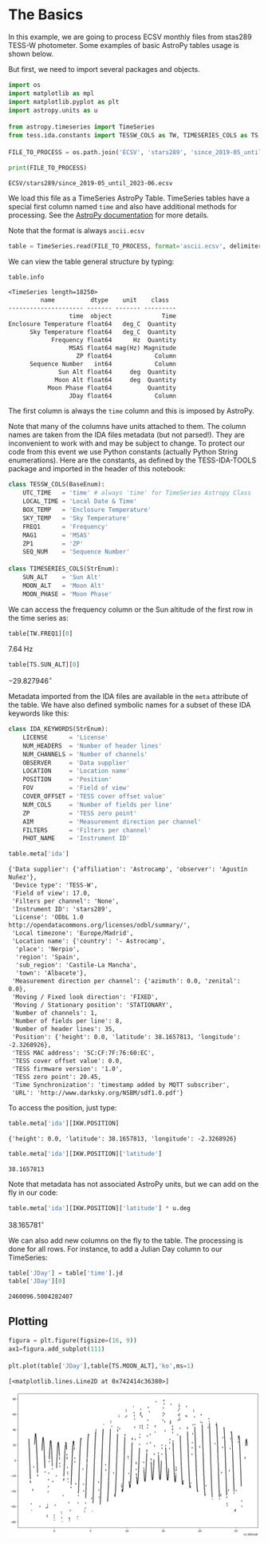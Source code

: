 # The Basics

In this example, we are going to process ECSV monthly files from stas289 TESS-W photometer.
Some examples of basic AstroPy tables usage is shown below.

But first, we need to import several packages and objects.


```python
import os
import matplotlib as mpl
import matplotlib.pyplot as plt
import astropy.units as u

from astropy.timeseries import TimeSeries
from tess.ida.constants import TESSW_COLS as TW, TIMESERIES_COLS as TS, IDA_KEYWORDS as IKW

FILE_TO_PROCESS = os.path.join('ECSV', 'stars289', 'since_2019-05_until_2023-06.ecsv')
```


```python
print(FILE_TO_PROCESS)
```

    ECSV/stars289/since_2019-05_until_2023-06.ecsv


We load this file as a TimeSeries AstroPy Table. TimeSeries tables have a special first column named `time` and also have additional methods for processing. See the [AstroPy documentation](https://docs.astropy.org/en/stable/timeseries/index.html) for more details.

Note that the format is always `ascii.ecsv`


```python
table = TimeSeries.read(FILE_TO_PROCESS, format='ascii.ecsv', delimiter=',')
```

We can view the table general structure by typing:


```python
table.info
```




    <TimeSeries length=18250>
             name          dtype    unit    class  
    --------------------- ------- ------- ---------
                     time  object              Time
    Enclosure Temperature float64   deg_C  Quantity
          Sky Temperature float64   deg_C  Quantity
                Frequency float64      Hz  Quantity
                     MSAS float64 mag(Hz) Magnitude
                       ZP float64            Column
          Sequence Number   int64            Column
                  Sun Alt float64     deg  Quantity
                 Moon Alt float64     deg  Quantity
               Moon Phase float64          Quantity
                     JDay float64            Column



The first column is always the `time` column and this is imposed by AstroPy.

Note that many of the columns have units attached to them. The column names are taken from the IDA files metadata (but not parsed!). They are inconvenient to work with and may be subject to change. To protect our code from this event we use Python constants (actually Python String enumerations). Here are the constants, as defined by the TESS-IDA-TOOLS package and imported in the header of this notebook:

```python
class TESSW_COLS(BaseEnum):
    UTC_TIME   = 'time' # always 'time' for TimeSeries Astropy Class
    LOCAL_TIME = 'Local Date & Time'
    BOX_TEMP   = 'Enclosure Temperature'
    SKY_TEMP   = 'Sky Temperature'
    FREQ1      = 'Frequency'
    MAG1       = 'MSAS'
    ZP1        = 'ZP'
    SEQ_NUM    = 'Sequence Number'

class TIMESERIES_COLS(StrEnum):
    SUN_ALT    = 'Sun Alt'
    MOON_ALT   = 'Moon Alt'
    MOON_PHASE = 'Moon Phase'
```

We can access the frequency column or the Sun altitude of the first row in the time series as:


```python
table[TW.FREQ1][0]
```




$7.64 \; \mathrm{Hz}$




```python
table[TS.SUN_ALT][0]
```




$-29.827946\mathrm{{}^{\circ}}$



Metadata imported from the IDA files are available in the `meta` attribute of the table. We have also defined symbolic names for a subset of these IDA keywords like this:
```python
class IDA_KEYWORDS(StrEnum):
    LICENSE      = 'License'
    NUM_HEADERS  = 'Number of header lines'
    NUM_CHANNELS = 'Number of channels'
    OBSERVER     = 'Data supplier'
    LOCATION     = 'Location name'
    POSITION     = 'Position'
    FOV          = 'Field of view'
    COVER_OFFSET = 'TESS cover offset value'
    NUM_COLS     = 'Number of fields per line'
    ZP           = 'TESS zero point'
    AIM          = 'Measurement direction per channel'
    FILTERS      = 'Filters per channel'
    PHOT_NAME    = 'Instrument ID'
```


```python
table.meta['ida']
```




    {'Data supplier': {'affiliation': 'Astrocamp', 'observer': 'Agustín Nuñez'},
     'Device type': 'TESS-W',
     'Field of view': 17.0,
     'Filters per channel': 'None',
     'Instrument ID': 'stars289',
     'License': 'ODbL 1.0 http://opendatacommons.org/licenses/odbl/summary/',
     'Local timezone': 'Europe/Madrid',
     'Location name': {'country': '- Astrocamp',
      'place': 'Nerpio',
      'region': 'Spain',
      'sub_region': 'Castile-La Mancha',
      'town': 'Albacete'},
     'Measurement direction per channel': {'azimuth': 0.0, 'zenital': 0.0},
     'Moving / Fixed look direction': 'FIXED',
     'Moving / Stationary position': 'STATIONARY',
     'Number of channels': 1,
     'Number of fields per line': 8,
     'Number of header lines': 35,
     'Position': {'height': 0.0, 'latitude': 38.1657813, 'longitude': -2.3268926},
     'TESS MAC address': '5C:CF:7F:76:60:EC',
     'TESS cover offset value': 0.0,
     'TESS firmware version': '1.0',
     'TESS zero point': 20.45,
     'Time Synchronization': 'timestamp added by MQTT subscriber',
     'URL': 'http://www.darksky.org/NSBM/sdf1.0.pdf'}



To access the position, just type:


```python
table.meta['ida'][IKW.POSITION]
```




    {'height': 0.0, 'latitude': 38.1657813, 'longitude': -2.3268926}




```python
table.meta['ida'][IKW.POSITION]['latitude']
```




    38.1657813



Note that metadata has not associated AstroPy units, but we can add on the fly in our code:


```python
table.meta['ida'][IKW.POSITION]['latitude'] * u.deg
```




$38.165781\mathrm{{}^{\circ}}$



We can also add new columns on the fly to the table. The processing is done for all rows. For instance, to add a Julian Day column to our TimeSeries:


```python
table['JDay'] = table['time'].jd
table['JDay'][0]
```




    2460096.5004282407



## Plotting


```python
figura = plt.figure(figsize=(16, 9))
ax1=figura.add_subplot(111)

plt.plot(table['JDay'],table[TS.MOON_ALT],'ko',ms=1)
```




    [<matplotlib.lines.Line2D at 0x742414c36380>]




    
![png](output_22_1.png)
    



```python

```
